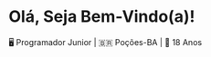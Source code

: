 <!DOCTYPE html>
<html lang='pt-BR'>
  <head>
    <meta charset='UTF-8'>
    <link rel='stylesheet' href='normalize.css'>
  </head>
  <body>
    <div class="container">
      <h1>Olá, Seja Bem-Vindo(a)!</h1>
      <p>
       🖥 Programador Junior | 🇧🇷 Poções-BA | 🎈 18 Anos
      </P>
    </div>
  </body>
</html>
























